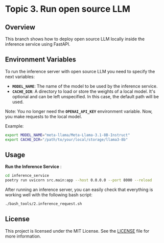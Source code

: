 # Topic 3. Run open source LLM

## Overview

This branch shows how to deploy open source LLM locally inside the inference service using FastAPI.


## Environment Variables

To run the inference server with open source LLM you need to specify the next variables: 

- **`MODEL_NAME`**: The name of the model to be used by the inference service.
- **`CACHE_DIR`**: A directory to load or store the weights of a local model. It's optional and can be left unspecified. In this case, the default path will be used.

Note: You no longer need the **`OPENAI_API_KEY`** environment variable. Now, you make requests to the local model.

Example:

```bash
export MODEL_NAME="meta-llama/Meta-Llama-3.1-8B-Instruct"
export CACHE_DIR="/path/to/your/local/storage/llama3-8b"
```

## Usage

**Run the Inference Service** :
   ```bash
   cd inference_service
   poetry run uvicorn src.main:app --host 0.0.0.0 --port 8000 --reload
   ```
After running an inference server, you can easily check that everything is working well with the following bash script:
   ```bash
   ./bash_tools/2.inference_request.sh
   ```
## License

This project is licensed under the MIT License. See the [LICENSE](LICENSE) file for more information.
